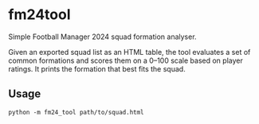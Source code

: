 # fm24tool

Simple Football Manager 2024 squad formation analyser.

Given an exported squad list as an HTML table, the tool evaluates a set of
common formations and scores them on a 0–100 scale based on player ratings.
It prints the formation that best fits the squad.

## Usage

```
python -m fm24_tool path/to/squad.html
```
